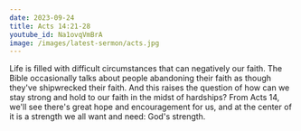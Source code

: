 ```yaml
---
date: 2023-09-24
title: Acts 14:21-28
youtube_id: Na1ovqVmBrA
image: /images/latest-sermon/acts.jpg
---
```

Life is filled with difficult circumstances that can negatively our faith. The Bible occasionally talks about people abandoning their faith as though they've shipwrecked their faith. And this raises the question of how can we stay strong and hold to our faith in the midst of hardships? From Acts 14, we'll see there's great hope and encouragement for us, and at the center of it is a strength we all want and need: God's strength.
